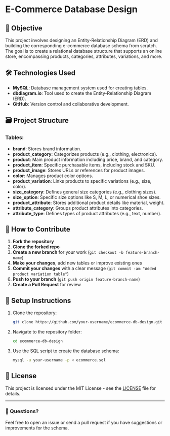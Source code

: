 # E-Commerce Database Design

## 🎯 Objective
This project involves designing an Entity-Relationship Diagram (ERD) and building the corresponding e-commerce database schema from scratch. The goal is to create a relational database structure that supports an online store, encompassing products, categories, attributes, variations, and more.

## 🛠️ Technologies Used
- **MySQL**: Database management system used for creating tables.
- **dbdiagram.io**: Tool used to create the Entity-Relationship Diagram (ERD).
- **GitHub**: Version control and collaborative development.

## 🗃️ Project Structure

### Tables:
- **brand**: Stores brand information.
- **product_category**: Categorizes products (e.g., clothing, electronics).
- **product**: Main product information including price, brand, and category.
- **product_item**: Specific purchasable items, including stock and SKU.
- **product_image**: Stores URLs or references for product images.
- **color**: Manages product color options.
- **product_variation**: Links products to specific variations (e.g., size, color).
- **size_category**: Defines general size categories (e.g., clothing sizes).
- **size_option**: Specific size options like S, M, L, or numerical shoe sizes.
- **product_attribute**: Stores additional product details like material, weight.
- **attribute_category**: Groups product attributes into categories.
- **attribute_type**: Defines types of product attributes (e.g., text, number).

## 📅 How to Contribute

1. **Fork the repository**
2. **Clone the forked repo**
3. **Create a new branch** for your work (`git checkout -b feature-branch-name`)
4. **Make your changes**, add new tables or improve existing ones
5. **Commit your changes** with a clear message (`git commit -am "Added product variation table"`)
6. **Push to your branch** (`git push origin feature-branch-name`)
7. **Create a Pull Request** for review

## 🔧 Setup Instructions

1. Clone the repository:
    ```bash
    git clone https://github.com/your-username/ecommerce-db-design.git
    ```
2. Navigate to the repository folder:
    ```bash
    cd ecommerce-db-design
    ```
3. Use the SQL script to create the database schema:
    ```bash
    mysql -u your-username -p < ecommerce.sql
    ```

## 📑 License

This project is licensed under the MIT License - see the [LICENSE](LICENSE) file for details.

---

### 💬 Questions?  
Feel free to open an issue or send a pull request if you have suggestions or improvements for the schema.
